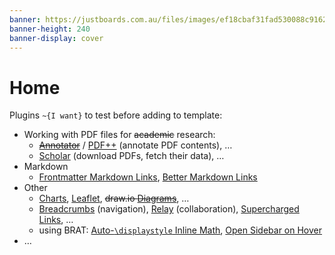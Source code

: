 ```yaml
---
banner: https://justboards.com.au/files/images/ef18cbaf31fad530088c9162db46feb6.jpg
banner-height: 240
banner-display: cover
---
```


# Home

Plugins `~{I want}` to test before adding to template:

- Working with PDF files for ~~academic~~ research:
	- ~~[Annotator](obsidian://show-plugin?id=obsidian-annotator)~~ / [PDF++](obsidian://show-plugin?id=pdf-plus) (annotate PDF contents), …
	- [Scholar](obsidian://show-plugin?id=scholar) (download PDFs, fetch their data), …
- Markdown
	- [Frontmatter Markdown Links](https://github.com/mnaoumov/obsidian-frontmatter-markdown-links), [Better Markdown Links](https://github.com/mnaoumov/obsidian-better-markdown-links)
- Other
	- [Charts](obsidian://show-plugin?id=obsidian-charts), [Leaflet](obsidian://show-plugin?id=obsidian-leaflet-plugin), ~~draw.io [Diagrams](obsidian://show-plugin?id=drawio-obsidian)~~, …
	- [Breadcrumbs](obsidian://show-plugin?id=breadcrumbs) (navigation), [Relay](obsidian://show-plugin?id=system3-relay) (collaboration), [Supercharged Links](obsidian://show-plugin?id=supercharged-links-obsidian), …
	- using BRAT: [Auto-`\displaystyle` Inline Math](https://github.com/RyotaUshio/obsidian-auto-displaystyle-inline-math/pull/1), [Open Sidebar on Hover](https://github.com/AnAngryRaven/obsidian-open-sidebar-on-hover/issues/2)
- …
